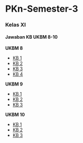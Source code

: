 # PKn-Semester-3
### Kelas XI
#### Jawaban KB UKBM 8-10

**UKBM 8**
- [KB 1](https://github.com/dinagoethe/PKn-Semester-3/blob/master/UKBM8-KB1.md)
- [KB 2](https://github.com/dinagoethe/PKn-Semester-3/blob/master/UKBM8-KB2.md)
- [KB 3](https://github.com/dinagoethe/PKn-Semester-3/blob/master/UKBM8-KB3.md)
- [KB 4]()

**UKBM 9**
- [KB 1]()
- [KB 2]()
- [KB 3]()

**UKBM 10**
- [KB 1]()
- [KB 2]()
- [KB 3]()
